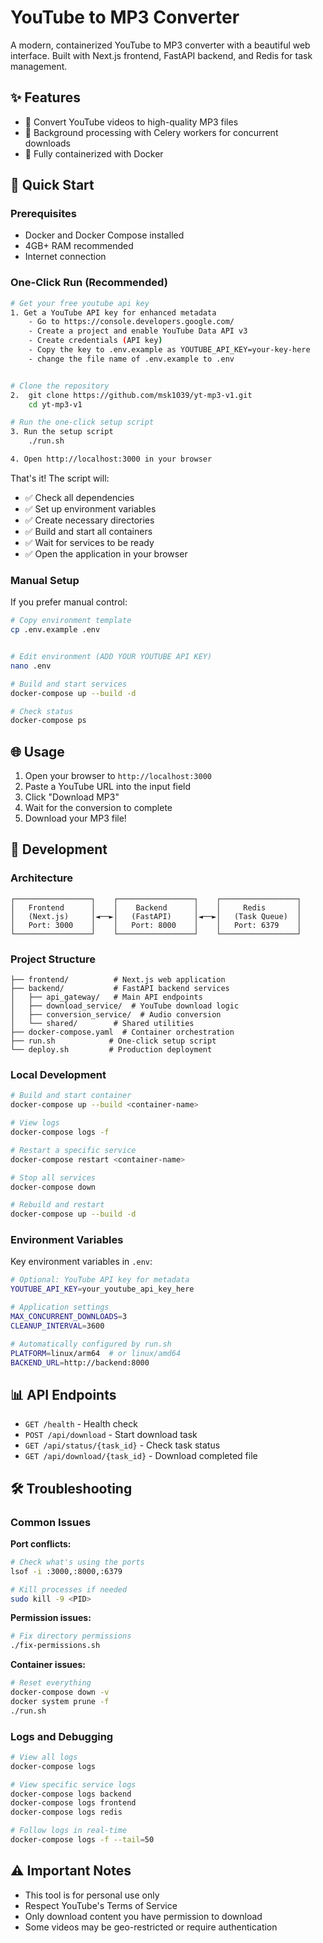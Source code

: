 # YouTube to MP3 Converter

A modern, containerized YouTube to MP3 converter with a beautiful web interface. Built with Next.js frontend, FastAPI backend, and Redis for task management.

## ✨ Features

- 🎵 Convert YouTube videos to high-quality MP3 files
- 🔄 Background processing with Celery workers for concurrent downloads
- 🐳 Fully containerized with Docker 

## 🚀 Quick Start

### Prerequisites

- Docker and Docker Compose installed
- 4GB+ RAM recommended
- Internet connection

### One-Click Run (Recommended)

```bash
# Get your free youtube api key
1. Get a YouTube API key for enhanced metadata
    - Go to https://console.developers.google.com/
    - Create a project and enable YouTube Data API v3
    - Create credentials (API key)
    - Copy the key to .env.example as YOUTUBE_API_KEY=your-key-here
    - change the file name of .env.example to .env 


# Clone the repository
2.  git clone https://github.com/msk1039/yt-mp3-v1.git
    cd yt-mp3-v1

# Run the one-click setup script
3. Run the setup script
    ./run.sh

4. Open http://localhost:3000 in your browser
```

That's it! The script will:
- ✅ Check all dependencies
- ✅ Set up environment variables
- ✅ Create necessary directories
- ✅ Build and start all containers
- ✅ Wait for services to be ready
- ✅ Open the application in your browser

### Manual Setup

If you prefer manual control:

```bash
# Copy environment template
cp .env.example .env


# Edit environment (ADD YOUR YOUTUBE API KEY)
nano .env

# Build and start services
docker-compose up --build -d

# Check status
docker-compose ps
```

## 🌐 Usage

1. Open your browser to `http://localhost:3000`
2. Paste a YouTube URL into the input field
3. Click "Download MP3"
4. Wait for the conversion to complete
5. Download your MP3 file!

## 🔧 Development

### Architecture

```
┌─────────────────┐    ┌─────────────────┐    ┌─────────────────┐
│   Frontend      │    │    Backend      │    │     Redis       │
│   (Next.js)     │◄──►│   (FastAPI)     │◄──►│   (Task Queue)  │
│   Port: 3000    │    │   Port: 8000    │    │   Port: 6379    │
└─────────────────┘    └─────────────────┘    └─────────────────┘
```

### Project Structure

```
├── frontend/          # Next.js web application
├── backend/           # FastAPI backend services
│   ├── api_gateway/   # Main API endpoints
│   ├── download_service/  # YouTube download logic
│   ├── conversion_service/  # Audio conversion
│   └── shared/        # Shared utilities
├── docker-compose.yaml  # Container orchestration
├── run.sh            # One-click setup script
└── deploy.sh         # Production deployment
```

### Local Development

```bash
# Build and start container
docker-compose up --build <container-name>

# View logs
docker-compose logs -f

# Restart a specific service
docker-compose restart <container-name>

# Stop all services
docker-compose down

# Rebuild and restart
docker-compose up --build -d
```


### Environment Variables

Key environment variables in `.env`:

```bash
# Optional: YouTube API key for metadata
YOUTUBE_API_KEY=your_youtube_api_key_here

# Application settings
MAX_CONCURRENT_DOWNLOADS=3
CLEANUP_INTERVAL=3600

# Automatically configured by run.sh
PLATFORM=linux/arm64  # or linux/amd64
BACKEND_URL=http://backend:8000
```

## 📊 API Endpoints

- `GET /health` - Health check
- `POST /api/download` - Start download task
- `GET /api/status/{task_id}` - Check task status
- `GET /api/download/{task_id}` - Download completed file

## 🛠️ Troubleshooting

### Common Issues

**Port conflicts:**
```bash
# Check what's using the ports
lsof -i :3000,:8000,:6379

# Kill processes if needed
sudo kill -9 <PID>
```

**Permission issues:**
```bash
# Fix directory permissions
./fix-permissions.sh
```

**Container issues:**
```bash
# Reset everything
docker-compose down -v
docker system prune -f
./run.sh
```

### Logs and Debugging

```bash
# View all logs
docker-compose logs

# View specific service logs
docker-compose logs backend
docker-compose logs frontend
docker-compose logs redis

# Follow logs in real-time
docker-compose logs -f --tail=50
```

## ⚠️ Important Notes

- This tool is for personal use only
- Respect YouTube's Terms of Service
- Only download content you have permission to download
- Some videos may be geo-restricted or require authentication


